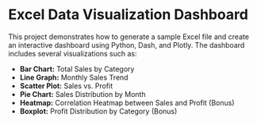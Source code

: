 # Excel Data Visualization Dashboard

This project demonstrates how to generate a sample Excel file and create an interactive dashboard using Python, Dash, and Plotly. The dashboard includes several visualizations such as:

- **Bar Chart:** Total Sales by Category
- **Line Graph:** Monthly Sales Trend
- **Scatter Plot:** Sales vs. Profit
- **Pie Chart:** Sales Distribution by Month
- **Heatmap:** Correlation Heatmap between Sales and Profit (Bonus)
- **Boxplot:** Profit Distribution by Category (Bonus)


